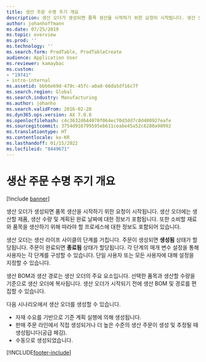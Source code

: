 ```yaml
---
title: 생산 주문 수명 주기 개요
description: 생산 오더가 생성되면 품목 생산을 시작하기 위한 요청이 시작됩니다. 생산 오더에는 생산할 제품, 생산 수량 및 계획된 완료 날짜에 대한 정보가 포함됩니다. 또한 소비할 재료와 품목을 생산하기 위해 따라야 할 프로세스에 대한 정보도 포함되어 있습니다.
author: johanhoffmann
ms.date: 07/25/2019
ms.topic: overview
ms.prod: ''
ms.technology: ''
ms.search.form: ProdTable, ProdTableCreate
audience: Application User
ms.reviewer: kamaybac
ms.custom:
- "19741"
- intro-internal
ms.assetid: bbb6e69d-479c-45fc-a0a8-66da5df16c7f
ms.search.region: Global
ms.search.industry: Manufacturing
ms.author: johanho
ms.search.validFrom: 2016-02-28
ms.dyn365.ops.version: AX 7.0.0
ms.openlocfilehash: c4c3632d644070f064ec70d3dd7c0d480927eafe
ms.sourcegitcommit: 3754d916799595eb611ceabe45a52c6280a98992
ms.translationtype: HT
ms.contentlocale: ko-KR
ms.lasthandoff: 01/15/2022
ms.locfileid: "8449671"
---
```

# <a name="production-order-lifecycle-overview"></a>생산 주문 수명 주기 개요

[!include [banner](../includes/banner.md)]

생산 오더가 생성되면 품목 생산을 시작하기 위한 요청이 시작됩니다. 생산 오더에는 생산할 제품, 생산 수량 및 계획된 완료 날짜에 대한 정보가 포함됩니다. 또한 소비할 재료와 품목을 생산하기 위해 따라야 할 프로세스에 대한 정보도 포함되어 있습니다.

생산 오더는 생산 라이프 사이클의 단계를 거칩니다. 주문이 생성되면 **생성됨** 상태가 할당됩니다. 주문이 완료되면 **종료됨** 상태가 할당됩니다. 각 단계의 매개 변수 설정을 통해 사용자는 각 단계를 구성할 수 있습니다. 단일 사용자 또는 모든 사용자에 대해 설정을 지정할 수 있습니다.

생산 BOM과 생산 경로는 생산 오더의 주요 요소입니다. 선택한 품목과 생산할 수량을 기준으로 생산 오더에 복사됩니다. 생산 오더가 시작되기 전에 생산 BOM 및 경로를 편집할 수 있습니다.

다음 시나리오에서 생산 오더를 생성할 수 있습니다.

-   자재 수요를 기반으로 기준 계획 실행에 의해 생성됩니다.
-   판매 주문 라인에서 직접 생성되거나 더 높은 수준의 생산 주문이 생성 및 추정될 때 생성됩니다(공급 페깅).
-   수동으로 생성되었습니다.






[!INCLUDE[footer-include](../../includes/footer-banner.md)]